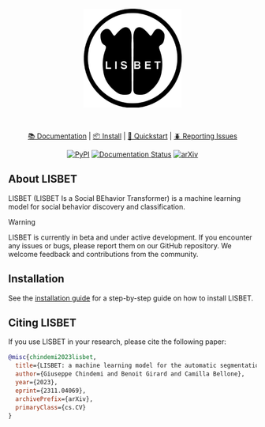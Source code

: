 <div align="center">

<p align="center">
  <img src="docs/_static/logo_dark.png" alt="Logo" width="200">
</p><br>

[📚 Documentation](https://docs.lisbet.ai) |
[📦 Install](https://docs.lisbet.ai/en/latest/getting_started/installation.html) |
[🚀 Quickstart](https://docs.lisbet.ai/en/latest/getting_started/quickstart.html) |
[🪲 Reporting Issues](https://github.com/BelloneLab/lisbet/issues)

[![PyPI](https://img.shields.io/pypi/v/lisbet)](https://pypi.org/project/lisbet/)
[![Documentation Status](https://readthedocs.org/projects/lisbet/badge/?version=latest)](https://docs.lisbet.ai/en/latest/?badge=latest)
[![arXiv](https://img.shields.io/badge/arXiv-2311.04069-b31b1b.svg)](https://doi.org/10.48550/arXiv.2311.04069)

</div>

## About LISBET
LISBET (LISBET Is a Social BEhavior Transformer) is a machine learning model for social behavior discovery and classification.

> [!WARNING]
> LISBET is currently in beta and under active development.
> If you encounter any issues or bugs, please report them on our GitHub repository.
> We welcome feedback and contributions from the community.

## Installation
See the [installation guide](https://docs.lisbet.ai/en/latest/getting_started/installation.html) for a step-by-step guide on how to install LISBET.

## Citing LISBET
If you use LISBET in your research, please cite the following paper:

```bibtex
@misc{chindemi2023lisbet,
  title={LISBET: a machine learning model for the automatic segmentation of social behavior motifs},
  author={Giuseppe Chindemi and Benoit Girard and Camilla Bellone},
  year={2023},
  eprint={2311.04069},
  archivePrefix={arXiv},
  primaryClass={cs.CV}
}
```
